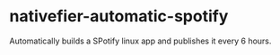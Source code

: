 # nativefier-automatic-spotify

Automatically builds a SPotify linux app and publishes it every 6 hours.
